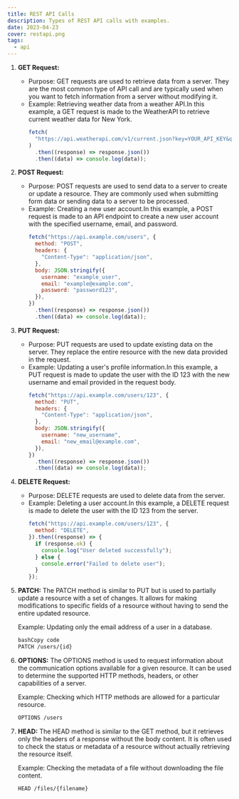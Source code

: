 ```yaml
---
title: REST API Calls
description: Types of REST API calls with examples.
date: 2023-04-23
cover: restapi.png
tags:
  - api
---
```


1. **GET Request:**
   - Purpose: GET requests are used to retrieve data from a server. They are the most common type of API call and are typically used when you want to fetch information from a server without modifying it.
   - Example: Retrieving weather data from a weather API.In this example, a GET request is made to the WeatherAPI to retrieve current weather data for New York.
     ```jsx
     fetch(
       "https://api.weatherapi.com/v1/current.json?key=YOUR_API_KEY&q=New York"
     )
       .then((response) => response.json())
       .then((data) => console.log(data));
     ```
2. **POST Request:**
   - Purpose: POST requests are used to send data to a server to create or update a resource. They are commonly used when submitting form data or sending data to a server to be processed.
   - Example: Creating a new user account.In this example, a POST request is made to an API endpoint to create a new user account with the specified username, email, and password.
     ```jsx
     fetch("https://api.example.com/users", {
       method: "POST",
       headers: {
         "Content-Type": "application/json",
       },
       body: JSON.stringify({
         username: "example_user",
         email: "example@example.com",
         password: "password123",
       }),
     })
       .then((response) => response.json())
       .then((data) => console.log(data));
     ```
3. **PUT Request:**
   - Purpose: PUT requests are used to update existing data on the server. They replace the entire resource with the new data provided in the request.
   - Example: Updating a user's profile information.In this example, a PUT request is made to update the user with the ID 123 with the new username and email provided in the request body.
     ```jsx
     fetch("https://api.example.com/users/123", {
       method: "PUT",
       headers: {
         "Content-Type": "application/json",
       },
       body: JSON.stringify({
         username: "new_username",
         email: "new_email@example.com",
       }),
     })
       .then((response) => response.json())
       .then((data) => console.log(data));
     ```
4. **DELETE Request:**
   - Purpose: DELETE requests are used to delete data from the server.
   - Example: Deleting a user account.In this example, a DELETE request is made to delete the user with the ID 123 from the server.
     ```jsx
     fetch("https://api.example.com/users/123", {
       method: "DELETE",
     }).then((response) => {
       if (response.ok) {
         console.log("User deleted successfully");
       } else {
         console.error("Failed to delete user");
       }
     });
     ```
5. **PATCH:** The PATCH method is similar to PUT but is used to partially update a resource with a set of changes. It allows for making modifications to specific fields of a resource without having to send the entire updated resource.

   Example: Updating only the email address of a user in a database.

   ```bash
   bashCopy code
   PATCH /users/{id}
   ```

6. **OPTIONS:** The OPTIONS method is used to request information about the communication options available for a given resource. It can be used to determine the supported HTTP methods, headers, or other capabilities of a server.

   Example: Checking which HTTP methods are allowed for a particular resource.

   ```bash
   OPTIONS /users
   ```

7. **HEAD:** The HEAD method is similar to the GET method, but it retrieves only the headers of a response without the body content. It is often used to check the status or metadata of a resource without actually retrieving the resource itself.

   Example: Checking the metadata of a file without downloading the file content.

   ```bash
   HEAD /files/{filename}
   ```
